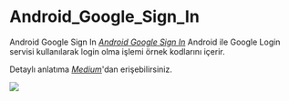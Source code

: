 # Android_Google_Sign_In
Android Google Sign In 
[*Android Google Sign In*](https://github.com/serkansekman/Android_Google_Sign_In) Android ile Google Login servisi kullanılarak login olma işlemi örnek kodlarını içerir.

Detaylı anlatıma [*Medium*](https://medium.com/@serkansekman/android-ile-google-kullan%C4%B1c%C4%B1-giri%C5%9Fi-%C3%B6rne%C4%9Fi-1ee302aa56fa)'dan erişebilirsiniz.  


<img src="https://cdn-images-1.medium.com/max/800/1*ewSImYySxwga6HOp4l_QVw.gif">
